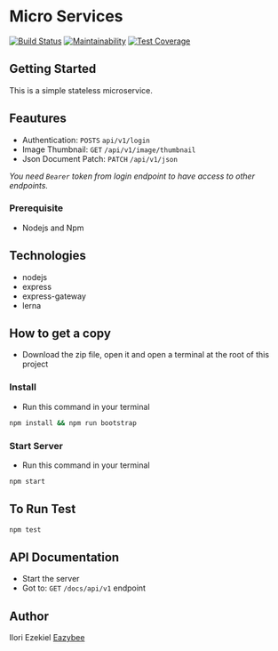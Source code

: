 # Micro Services
[![Build Status](https://travis-ci.org/Eazybee/MicroServices.svg?branch=develop)](https://travis-ci.org/Eazybee/MicroServices)
[![Maintainability](https://api.codeclimate.com/v1/badges/626c79a2ac7eadef474d/maintainability)](https://codeclimate.com/github/Eazybee/MicroServices/maintainability)
[![Test Coverage](https://api.codeclimate.com/v1/badges/626c79a2ac7eadef474d/test_coverage)](https://codeclimate.com/github/Eazybee/MicroServices/test_coverage)


## Getting Started
This is a simple stateless microservice.

## Feautures
* Authentication:   `POSTS` `api/v1/login`
* Image Thumbnail:  `GET` `/api/v1/image/thumbnail`
* Json Document Patch:   `PATCH` `/api/v1/json`

_You need `Bearer` token from login endpoint to have access to other endpoints._
### Prerequisite
* Nodejs and Npm

## Technologies
- nodejs
- express
- express-gateway
- lerna

## How to get a copy
* Download the zip file, open it and  open a terminal at the root of this project

### Install
* Run this command in your terminal
```bash
npm install && npm run bootstrap
```

### Start Server
* Run this command in your terminal
```bash
npm start
```

## To Run Test
```bash
npm test
```

## API Documentation
- Start the server
- Got to: `GET`  `/docs/api/v1` endpoint


## Author
Ilori Ezekiel [Eazybee](https://github.com/eazybee)
